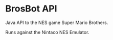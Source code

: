 # BrosBot API

Java API to the NES game Super Mario Brothers. 

Runs against the Nintaco NES Emulator. 





